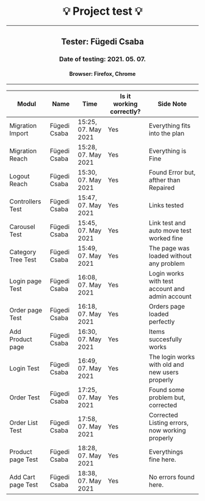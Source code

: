 <h1 align= "center">💡️ Project test 💡️</h1>
<hr>
<h2 align= "center"> Tester: Fügedi Csaba </h2>
<h3 align= "center"> Date of testing: 2021. 05. 07. </h3>
<h4 align= "center"> Browser: Firefox, Chrome  </h3>
<hr>

| Modul | Name | Time | Is it working correctly? | Side Note |
|-------|------|------|--------------------------|-----------|
| Migration Import| Fügedi Csaba | 15:25, 07. May 2021 | Yes | Everything fits into the plan |
| Migration Reach| Fügedi Csaba | 15:28, 07. May 2021 | Yes | Everything is Fine |
| Logout Reach | Fügedi Csaba | 15:30, 07. May 2021 | Yes | Found Error but, afther than Repaired |
| Controllers Test | Fügedi Csaba | 15:47, 07. May 2021 | Yes | Links tested |
| Carousel Test | Fügedi Csaba | 15:45, 07. May 2021 | Yes | Link test and auto move test worked fine |
|  Category Tree Test | Fügedi Csaba | 15:49, 07. May 2021 | Yes | The page was loaded without any problem |
| Login page Test | Fügedi Csaba | 16:08, 07. May 2021 | Yes | Login works with test account and admin account |
| Order page Test | Fügedi Csaba | 16:18, 07. May 2021 | Yes | Orders page loaded perfectly |
| Add Product page | Fügedi Csaba | 16:30, 07. May 2021 | Yes | Items succesfully works |
| Login Test | Fügedi Csaba | 16:49, 07. May 2021 | Yes | The login works with old and new users properly |
| Order Test | Fügedi Csaba | 17:25, 07. May 2021 | Yes | Found some problem but, corrected |
| Order List Test | Fügedi Csaba | 17:58, 07. May 2021 | Yes | Corrected Listing errors, now working properly |
| Product page Test | Fügedi Csaba | 18:28, 07. May 2021 | Yes | Everythings fine here. |
| Add Cart page Test | Fügedi Csaba | 18:38, 07. May 2021 | Yes | No errors found here. |